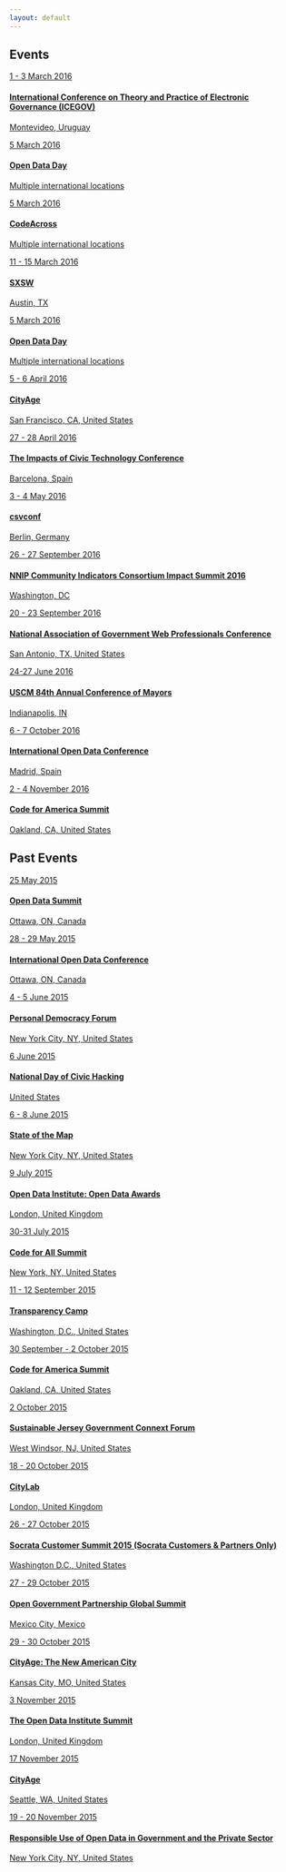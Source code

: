 ```yaml
---
layout: default
---
```


## <span class="glyphicon glyphicon-calendar"></span> Events

<div class="list-group">
  <a class="list-group-item" href="http://icegov.org/">
    <span class="badge">1 - 3 March 2016</span>
    <h4>International Conference on Theory and Practice of Electronic Governance (ICEGOV)</h4>
    <p>Montevideo, Uruguay</p>
  </a>
  <a class="list-group-item" href="http://opendataday.org/">
    <span class="badge">5 March 2016</span>
    <h4>Open Data Day</h4>
    <p>Multiple international locations</p>
  </a>
  <a class="list-group-item" href="https://www.codeforamerica.org/events/codeacross-2015/">
    <span class="badge">5 March 2016</span>
    <h4>CodeAcross</h4>
    <p>Multiple international locations</p>
  </a>
  <a class="list-group-item" href="http://schedule.sxsw.com/2016/events/event_PP56756">
    <span class="badge">11 - 15 March 2016</span>
    <h4>SXSW</h4>
    <p>Austin, TX</p>
  </a>
  <a class="list-group-item" href="http://opendataday.org/">
    <span class="badge">5 March 2016</span>
    <h4>Open Data Day</h4>
    <p>Multiple international locations</p>
  </a>
  <a class="list-group-item" href="http://cityage.org/sf/">
    <span class="badge">5 - 6 April 2016</span>
    <h4>CityAge</h4>
    <p>San Francisco, CA, United States</p>
  </a>
  <a class="list-group-item" href="https://www.mysociety.org/research/tictec-2016/">
    <span class="badge">27 - 28 April 2016</span>
    <h4>The Impacts of Civic Technology Conference</h4>
    <p>Barcelona, Spain</p>
  </a>
  <a class="list-group-item" href="http://csvconf.com/">
    <span class="badge">3 - 4 May 2016</span>
    <h4>csvconf</h4>
    <p>Berlin, Germany</p>
  </a>
  <a class="list-group-item" href="http://www.neighborhoodindicators.org/activities/meetings/community-indicators-consortium-impact-summit-2016">
    <span class="badge">26 - 27 September 2016</span>
    <h4>NNIP Community Indicators Consortium Impact Summit 2016</h4>
    <p>Washington, DC</p>
  </a>
  <a class="list-group-item" href="https://www.nagw.org/conference">
    <span class="badge">20 - 23 September 2016</span>
    <h4>National Association of Government Web Professionals Conference</h4>
    <p>San Antonio, TX, United States</p>
  </a>
  <a class="list-group-item" href="http://www.usmayors.org/meetings/">
    <span class="badge">24-27 June 2016</span>
    <h4>USCM 84th Annual Conference of Mayors</h4>
    <p>Indianapolis, IN</p>
  </a>
  <a class="list-group-item" href="http://www.iodc2016.es/">
    <span class="badge">6 - 7 October 2016</span>
    <h4>International Open Data Conference</h4>
    <p>Madrid, Spain</p>
  </a>
  <a class="list-group-item" href="http://www.codeforamerica.org/summit/">
    <span class="badge">2 - 4 November 2016</span>
    <h4>Code for America Summit</h4>
    <p>Oakland, CA, United States</p>
  </a>

</div>

## Past Events

<div class="list-group">
  <a class="list-group-item" href="http://opendatasummit.ca/en/">
    <span class="badge">25 May 2015</span>
    <h4>Open Data Summit</h4>
    <p>Ottawa, ON, Canada</p>
  </a>
  <a class="list-group-item" href="http://opendatacon.org/">
    <span class="badge">28 - 29 May 2015</span>
    <h4>International Open Data Conference</h4>
    <p>Ottawa, ON, Canada</p>
  </a>
  <a class="list-group-item" href="https://personaldemocracy.com/conference">
    <span class="badge">4 - 5 June 2015</span>
    <h4>Personal Democracy Forum</h4>
    <p>New York City, NY, United States</p>
  </a>
  <a class="list-group-item" href="http://hackforchange.org/">
    <span class="badge">6 June 2015</span>
    <h4>National Day of Civic Hacking</h4>
    <p>United States</p>
  </a>
  <a class="list-group-item" href="http://stateofthemap.us/">
    <span class="badge">6 - 8 June 2015</span>
    <h4>State of the Map</h4>
    <p>New York City, NY, United States</p>
  </a>
  <a class="list-group-item" href="http://awards.theodi.org/">
    <span class="badge">9 July 2015</span>
    <h4>Open Data Institute: Open Data Awards</h4>
    <p>London, United Kingdom</p>
  </a>
  <a class="list-group-item" href="http://codeforall.org/summit">
    <span class="badge">30-31 July 2015</span>
    <h4>Code for All Summit</h4>
    <p>New York, NY, United States</p>
  </a>
  <a class="list-group-item" href="http://transparencycamp.org/">
    <span class="badge">11 - 12 September 2015</span>
    <h4>Transparency Camp</h4>
    <p>Washington, D.C., United States</p>
  </a>
    <a class="list-group-item" href="http://www.codeforamerica.org/summit/">
    <span class="badge">30 September - 2 October 2015</span>
    <h4>Code for America Summit</h4>
    <p>Oakland, CA, United States</p>
  </a>
  <a class="list-group-item" href="http://www.sustainablejersey.com/events-trainings/government-connext-forum/breakout-sessions/">
    <span class="badge">2 October 2015</span>
    <h4>Sustainable Jersey Government Connext Forum</h4>
    <p>West Windsor, NJ, United States</p>
  </a>
  <a class="list-group-item" href="http://www.theatlantic.com/live/events/citylab/2015/">
    <span class="badge">18 - 20 October 2015</span>
    <h4>CityLab</h4>
    <p>London, United Kingdom</p>
  </a>
    <a class="list-group-item" href="http://customer-summit.socrata.com/">
    <span class="badge">26 - 27 October 2015</span>
    <h4>Socrata Customer Summit 2015 (Socrata Customers &amp; Partners Only)</h4>
    <p>Washington D.C., United States</p>
  </a>
  <a class="list-group-item" href="http://www.opengovpartnership.org/2015Summit">
    <span class="badge">27 - 29 October 2015</span>
    <h4>Open Government Partnership Global Summit</h4>
    <p>Mexico City, Mexico</p>
  </a>
  <a class="list-group-item" href="http://cityage.org/kc/">
    <span class="badge">29 - 30 October 2015</span>
    <h4>CityAge: The New American City</h4>
    <p>Kansas City, MO, United States</p>
  </a>
  <a class="list-group-item" href="http://summit.theodi.org/">
    <span class="badge">3 November 2015</span>
    <h4>The Open Data Institute Summit</h4>
    <p>London, United Kingdom</p>
  </a>
  <a class="list-group-item" href="http://cityage.org/seattle/">
    <span class="badge">17 November 2015</span>
    <h4>CityAge</h4>
    <p>Seattle, WA, United States</p>
  </a>
  <a class="list-group-item" href="https://www.law.berkeley.edu/centers/bclt/upcoming-events/november-2015-open-data-toward-responsible-uses/">
    <span class="badge">19 - 20 November 2015</span>
    <h4>Responsible Use of Open Data in Government and the Private Sector</h4>
    <p>New York City, NY, United States</p>
  </a>
</div>

